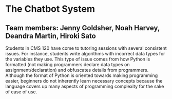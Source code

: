 # The Chatbot System
## Team members: Jenny Goldsher, Noah Harvey, Deandra Martin, Hiroki Sato 

Students in CMS 120 have come to tutoring sessions with several consistent issues. For
instance, students write algorithms with incorrect data types for the variables they use. This type
of issue comes from how Python is formatted (not making programmers declare data types on
assignment/declaration) and obfuscates details from programmers. Although the format of
Python is oriented towards making programming easier, beginners do not inherently learn
necessary concepts because the language covers up many aspects of programming complexity
for the sake of ease of use.
